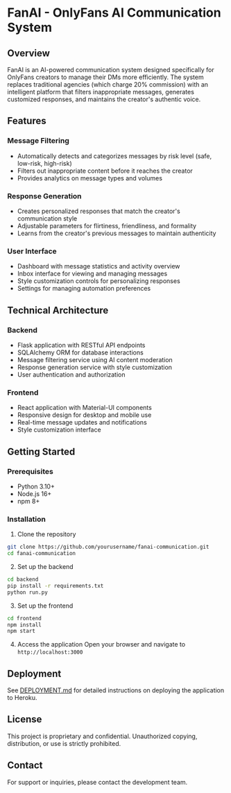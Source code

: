 # FanAI - OnlyFans AI Communication System

## Overview

FanAI is an AI-powered communication system designed specifically for OnlyFans creators to manage their DMs more efficiently. The system replaces traditional agencies (which charge 20% commission) with an intelligent platform that filters inappropriate messages, generates customized responses, and maintains the creator's authentic voice.

## Features

### Message Filtering
- Automatically detects and categorizes messages by risk level (safe, low-risk, high-risk)
- Filters out inappropriate content before it reaches the creator
- Provides analytics on message types and volumes

### Response Generation
- Creates personalized responses that match the creator's communication style
- Adjustable parameters for flirtiness, friendliness, and formality
- Learns from the creator's previous messages to maintain authenticity

### User Interface
- Dashboard with message statistics and activity overview
- Inbox interface for viewing and managing messages
- Style customization controls for personalizing responses
- Settings for managing automation preferences

## Technical Architecture

### Backend
- Flask application with RESTful API endpoints
- SQLAlchemy ORM for database interactions
- Message filtering service using AI content moderation
- Response generation service with style customization
- User authentication and authorization

### Frontend
- React application with Material-UI components
- Responsive design for desktop and mobile use
- Real-time message updates and notifications
- Style customization interface

## Getting Started

### Prerequisites
- Python 3.10+
- Node.js 16+
- npm 8+

### Installation

1. Clone the repository
```bash
git clone https://github.com/yourusername/fanai-communication.git
cd fanai-communication
```

2. Set up the backend
```bash
cd backend
pip install -r requirements.txt
python run.py
```

3. Set up the frontend
```bash
cd frontend
npm install
npm start
```

4. Access the application
Open your browser and navigate to `http://localhost:3000`

## Deployment

See [DEPLOYMENT.md](DEPLOYMENT.md) for detailed instructions on deploying the application to Heroku.

## License

This project is proprietary and confidential. Unauthorized copying, distribution, or use is strictly prohibited.

## Contact

For support or inquiries, please contact the development team.
